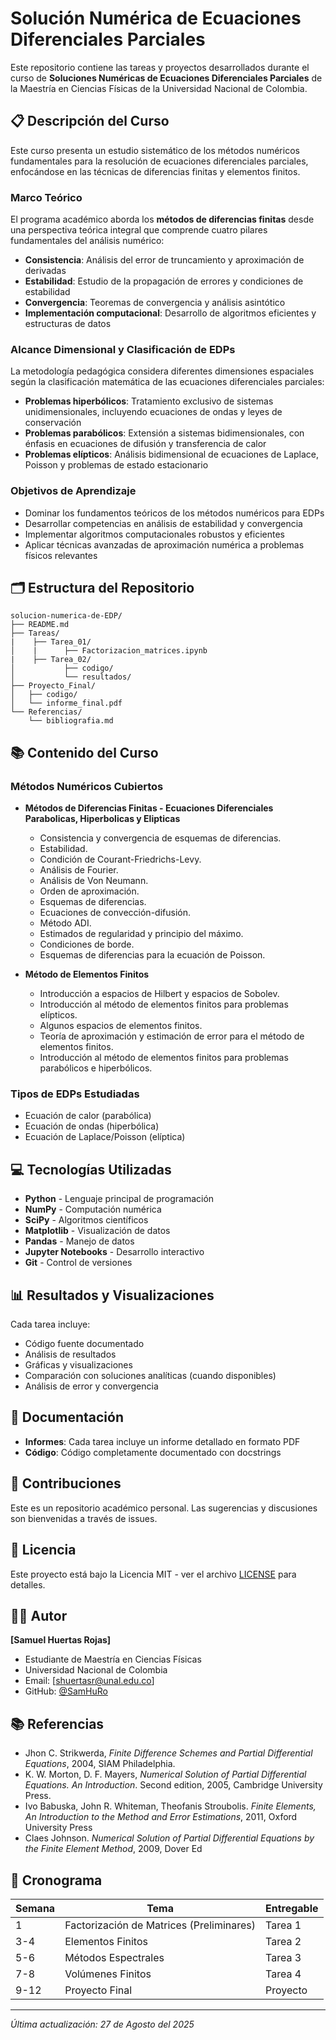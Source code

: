 # Solución Numérica de Ecuaciones Diferenciales Parciales

Este repositorio contiene las tareas y proyectos desarrollados durante el curso de **Soluciones Numéricas de Ecuaciones Diferenciales Parciales** de la Maestría en Ciencias Físicas de la Universidad Nacional de Colombia.

## 📋 Descripción del Curso

Este curso presenta un estudio sistemático de los métodos numéricos fundamentales para la resolución de ecuaciones diferenciales parciales, enfocándose en las técnicas de diferencias finitas y elementos finitos.

### Marco Teórico

El programa académico aborda los **métodos de diferencias finitas** desde una perspectiva teórica integral que comprende cuatro pilares fundamentales del análisis numérico:

- **Consistencia**: Análisis del error de truncamiento y aproximación de derivadas
- **Estabilidad**: Estudio de la propagación de errores y condiciones de estabilidad
- **Convergencia**: Teoremas de convergencia y análisis asintótico
- **Implementación computacional**: Desarrollo de algoritmos eficientes y estructuras de datos

### Alcance Dimensional y Clasificación de EDPs

La metodología pedagógica considera diferentes dimensiones espaciales según la clasificación matemática de las ecuaciones diferenciales parciales:

- **Problemas hiperbólicos**: Tratamiento exclusivo de sistemas unidimensionales, incluyendo ecuaciones de ondas y leyes de conservación
- **Problemas parabólicos**: Extensión a sistemas bidimensionales, con énfasis en ecuaciones de difusión y transferencia de calor
- **Problemas elípticos**: Análisis bidimensional de ecuaciones de Laplace, Poisson y problemas de estado estacionario

### Objetivos de Aprendizaje
- Dominar los fundamentos teóricos de los métodos numéricos para EDPs
- Desarrollar competencias en análisis de estabilidad y convergencia
- Implementar algoritmos computacionales robustos y eficientes
- Aplicar técnicas avanzadas de aproximación numérica a problemas físicos relevantes

## 🗂️ Estructura del Repositorio

```
solucion-numerica-de-EDP/
├── README.md
├── Tareas/
|    ├── Tarea_01/
│    |      ├── Factorizacion_matrices.ipynb
|    ├── Tarea_02/
│           ├── codigo/
│           └── resultados/
├── Proyecto_Final/
│   ├── codigo/
│   └── informe_final.pdf
└── Referencias/
    └── bibliografia.md
```

## 📚 Contenido del Curso

### Métodos Numéricos Cubiertos
- **Métodos de Diferencias Finitas - Ecuaciones Diferenciales Parabolicas, Hiperbolicas y Elipticas**
  - Consistencia y convergencia de esquemas de diferencias.
  - Estabilidad.
  - Condición de Courant-Friedrichs-Levy.
  - Análisis de Fourier.
  - Análisis de Von Neumann.
  - Orden de aproximación.
  - Esquemas de diferencias.
  - Ecuaciones de convección-difusión.
  - Método ADI.
  - Estimados de regularidad y principio del máximo.
  - Condiciones de borde.
  - Esquemas de diferencias para la ecuación de Poisson.

- **Método de Elementos Finitos**
  - Introducción a espacios de Hilbert y espacios de Sobolev.
  - Introducción al método de elementos finitos para problemas elípticos.
  - Algunos espacios de elementos finitos.
  - Teoría de aproximación y estimación de error para el método de elementos finitos.
  - Introducción al método de elementos finitos para problemas parabólicos e hiperbólicos.

### Tipos de EDPs Estudiadas
- Ecuación de calor (parabólica)
- Ecuación de ondas (hiperbólica)
- Ecuación de Laplace/Poisson (elíptica)

## 💻 Tecnologías Utilizadas

- **Python** - Lenguaje principal de programación
- **NumPy** - Computación numérica
- **SciPy** - Algoritmos científicos
- **Matplotlib** - Visualización de datos
- **Pandas** - Manejo de datos
- **Jupyter Notebooks** - Desarrollo interactivo
- **Git** - Control de versiones

## 📊 Resultados y Visualizaciones

Cada tarea incluye:
- Código fuente documentado
- Análisis de resultados
- Gráficas y visualizaciones
- Comparación con soluciones analíticas (cuando disponibles)
- Análisis de error y convergencia

## 📖 Documentación

- **Informes**: Cada tarea incluye un informe detallado en formato PDF
- **Código**: Código completamente documentado con docstrings

## 🤝 Contribuciones

Este es un repositorio académico personal. Las sugerencias y discusiones son bienvenidas a través de issues.

## 📄 Licencia

Este proyecto está bajo la Licencia MIT - ver el archivo [LICENSE](LICENSE) para detalles.

## 👨‍🎓 Autor

**[Samuel Huertas Rojas]**
- Estudiante de Maestría en Ciencias Físicas
- Universidad Nacional de Colombia
- Email: [shuertasr@unal.edu.co]
- GitHub: [@SamHuRo](https://github.com/SamHuRo)

## 📚 Referencias

- Jhon C. Strikwerda, *Finite Difference Schemes and Partial Differential Equations*, 2004, SIAM Philadelphia.
- K. W. Morton, D. F. Mayers, *Numerical Solution of Partial Differential Equations. An Introduction*. Second
edition, 2005, Cambridge University Press.
- Ivo Babuska, John R. Whiteman, Theofanis Stroubolis. *Finite Elements, An Introduction to the Method and
Error Estimations*, 2011, Oxford University Press
- Claes Johnson. *Numerical Solution of Partial Differential Equations by the Finite Element Method*, 2009,
Dover Ed

## 📅 Cronograma

| Semana | Tema                                     | Entregable |
|--------|------------------------------------------|------------|
| 1      | Factorización de Matrices (Preliminares) | Tarea 1    |
| 3-4    | Elementos Finitos                        | Tarea 2    |
| 5-6    | Métodos Espectrales                      | Tarea 3    |
| 7-8    | Volúmenes Finitos                        | Tarea 4    |
| 9-12   | Proyecto Final                           | Proyecto   |

---

*Última actualización: 27 de Agosto del 2025*
